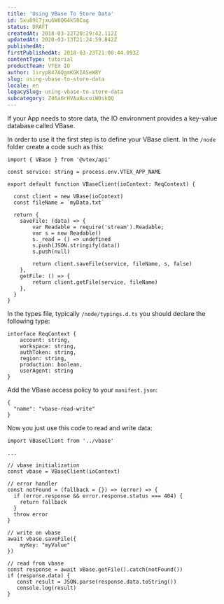 ```yaml
---
title: 'Using VBase To Store Data'
id: 5xu89l7jxu6W8Q64kS8Cag
status: DRAFT
createdAt: 2018-03-22T20:29:42.112Z
updatedAt: 2020-03-13T21:24:59.842Z
publishedAt: 
firstPublishedAt: 2018-03-23T21:00:44.093Z
contentType: tutorial
productTeam: VTEX IO
author: 1iryp847AQgmKGKIASeW8Y
slug: using-vbase-to-store-data
locale: en
legacySlug: using-vbase-to-store-data
subcategory: Z46a6rHVAaAucoiW0skQQ
---
```


If your App needs to store data, the IO environment provides a key-value database called VBase.

In order to use it the first step is to define your VBase client. In the `/node` folder create a code such as this:

```
import { VBase } from '@vtex/api'
    
const service: string = process.env.VTEX_APP_NAME
    
export default function VBaseClient(ioContext: ReqContext) {
    
  const client = new VBase(ioContext)
  const fileName = `myData.txt`
    
  return {
    saveFile: (data) => {
        var Readable = require('stream').Readable;
        var s = new Readable()
        s._read = () => undefined
        s.push(JSON.stringify(data))
        s.push(null)
    
        return client.saveFile(service, fileName, s, false)
    },
    getFile: () => {
        return client.getFile(service, fileName)
    },
  }
}
```
In the types file, typically `/node/typings.d.ts` you should declare the following type:

```
interface ReqContext {
    account: string,
    workspace: string,
    authToken: string,
    region: string,
    production: boolean,
    userAgent: string
}
```

Add the VBase access policy to your `manifest.json`:

```
{
  "name": "vbase-read-write"
}
```

Now you just use this code to read and write data:

```
import VBaseClient from '../vbase'

...

// vbase initialization
const vbase = VBaseClient(ioContext)

// error handler
const notFound = (fallback = {}) => (error) => {
  if (error.response && error.response.status === 404) {
    return fallback
  }
  throw error
}

// write on vbase
await vbase.saveFile({
    myKey: "myValue"
})

// read from vbase
const response = await vBase.getFile().catch(notFound())
if (response.data) {
   const result = JSON.parse(response.data.toString())
   console.log(result)
}
```

